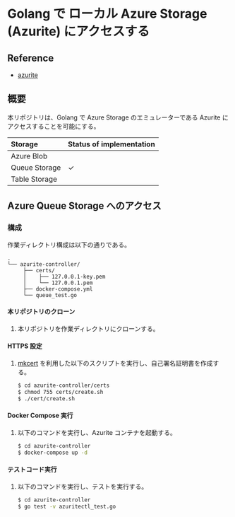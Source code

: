 # Golang で ローカル Azure Storage (Azurite) にアクセスする

## Reference

* [azurite](https://docs.microsoft.com/ja-jp/azure/storage/common/storage-use-azurite?tabs=docker-hub#authorization-for-tools-and-sdks)

## 概要

本リポジトリは、Golang で Azure Storage のエミュレーターである Azurite にアクセスすることを可能にする。

|Storage|Status of implementation|
|:--|:--|
|Azure Blob||
|Queue Storage|✓|
|Table Storage||

## Azure Queue Storage へのアクセス

### 構成

作業ディレクトリ構成は以下の通りである。

```
.
└── azurite-controller/
     ├── certs/
     │    ├── 127.0.0.1-key.pem
     │    └── 127.0.0.1.pem
     ├── docker-compose.yml
     └── queue_test.go
```

#### 本リポジトリのクローン

1. 本リポジトリを作業ディレクトリにクローンする。

#### HTTPS 設定

1. [mkcert](https://github.com/FiloSottile/mkcert) を利用した以下のスクリプトを実行し、自己署名証明書を作成する。
   ```sh
   $ cd azurite-controller/certs
   $ chmod 755 certs/create.sh
   $ ./cert/create.sh
   ```

#### Docker Compose 実行

1. 以下のコマンドを実行し、Azurite コンテナを起動する。
   ```sh
   $ cd azurite-controller
   $ docker-compose up -d
   ```

#### テストコード実行

1. 以下のコマンドを実行し、テストを実行する。
   ```sh
   $ cd azurite-controller
   $ go test -v azuritectl_test.go
   ```


